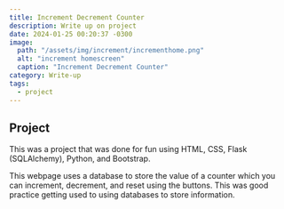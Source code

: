 ```yaml
---
title: Increment Decrement Counter
description: Write up on project
date: 2024-01-25 00:20:37 -0300
image:
  path: "/assets/img/increment/incrementhome.png"
  alt: "increment homescreen"
  caption: "Increment Decrement Counter"
category: Write-up
tags:
  - project
---
```


## Project

This was a project that was done for fun using HTML, CSS, Flask (SQLAlchemy), Python, and Bootstrap.

This webpage uses a database to store the value of a counter which you can increment, decrement, and reset using the buttons.
This was good practice getting used to using databases to store information.


